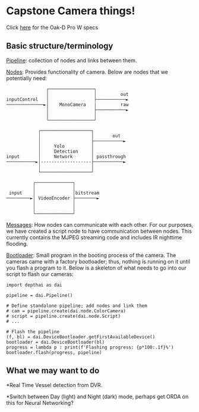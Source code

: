 # Capstone Camera things!
Click [here](https://shop.luxonis.com/products/oak-d-pro-w) for the Oak-D Pro W specs
## Basic structure/terminology
[Pipeline](https://docs.luxonis.com/projects/api/en/latest/components/pipeline/): collection of nodes and links between them. 

[Nodes](https://docs.luxonis.com/projects/api/en/latest/components/nodes/): Provides functionality of camera. Below are nodes that we potentially need: 
```
               ┌─────────────────┐ 
               │                 │         out 
inputControl   │                 ├───────────► 
──────────────►│    MonoCamera   |         raw 
               │                 ├───────────► 
               │                 │ 
               └─────────────────┘ 

            ┌───────────────────┐ 
            │                   │       out 
            │                   ├───────────► 
            │     Yolo          │ 
            │     Detection     │ 
input       │     Network       │ passthrough 
───────────►│-------------------├───────────► 
            │                   │ 
            └───────────────────┘ 

          ┌──────────────┐ 
          │              │ 
 input    │              │bitstream 
─────────►│ VideoEncoder ├────────► 
          │              │ 
          │              │ 
          └──────────────┘ 
```
 

[Messages](https://docs.luxonis.com/projects/api/en/latest/components/messages/): How nodes can communicate with each other. For our purposes, we have created a script node to have communication between nodes. This currently contains the MJPEG streaming code and includes IR nighttime flooding.

[Bootloader](https://docs.luxonis.com/projects/api/en/latest/components/bootloader/?highlight=boot): Small program in the booting process of the camera. The cameras came with a factory bootloader; thus, nothing is running on it until you flash a program to it.
Below is a skeleton of what needs to go into our script to flash our cameras: 

```
import depthai as dai 
 
pipeline = dai.Pipeline() 
 
# Define standalone pipeline; add nodes and link them 
# cam = pipeline.create(dai.node.ColorCamera) 
# script = pipeline.create(dai.node.Script) 
# ... 
 
# Flash the pipeline
(f, bl) = dai.DeviceBootloader.getFirstAvailableDevice() 
bootloader = dai.DeviceBootloader(bl)
progress = lambda p : print(f'Flashing progress: {p*100:.1f}%') 
bootloader.flash(progress, pipeline)
 ```

## What we may want to do
*Real Time Vessel detection from DVR.

*Switch between Day (light) and Night (dark) mode, perhaps get ORDA on this for Neural Networking? 
